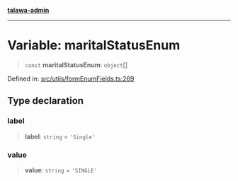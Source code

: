 [**talawa-admin**](../../../README.md)

***

# Variable: maritalStatusEnum

> `const` **maritalStatusEnum**: `object`[]

Defined in: [src/utils/formEnumFields.ts:269](https://github.com/MayankJha014/talawa-admin/blob/0dd35cc200a4ed7562fa81ab87ec9b2a6facd18b/src/utils/formEnumFields.ts#L269)

## Type declaration

### label

> **label**: `string` = `'Single'`

### value

> **value**: `string` = `'SINGLE'`
